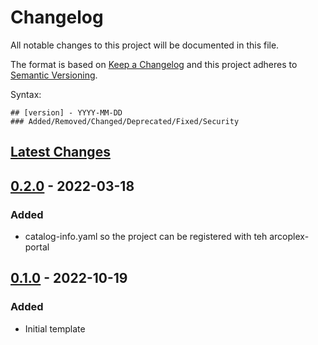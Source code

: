 # Changelog

All notable changes to this project will be documented in this file.

The format is based on [Keep a Changelog](http://keepachangelog.com/en/1.0.0/)
and this project adheres to [Semantic Versioning](http://semver.org/spec/v2.0.0.html).

Syntax:

```text
## [version] - YYYY-MM-DD
### Added/Removed/Changed/Deprecated/Fixed/Security
```

## [Latest Changes]

## [0.2.0] - 2022-03-18

### Added

- catalog-info.yaml so the project can be registered with teh arcoplex-portal

## [0.1.0] - 2022-10-19

### Added

- Initial template

[Latest Changes]: https://github.com/bocdaz/template-python-project/compare/v0.2.0...HEAD
[0.2.0]: https://github.com/bocdaz/arcoplex-portal/compare/51dc808...v0.2.0
[0.1.0]: https://github.com/bocdaz/arcoplex-portal/commit/51dc808b96195928cf13f5c01c78a6320844779e
